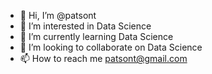 - 👋 Hi, I’m @patsont
- 👀 I’m interested in Data Science
- 🌱 I’m currently learning Data Science
- 💞️ I’m looking to collaborate on Data Science
- 📫 How to reach me patsont@gmail.com

<!---
patsont/patsont is a ✨ special ✨ repository because its `README.md` (this file) appears on your GitHub profile.
You can click the Preview link to take a look at your changes.
--->

